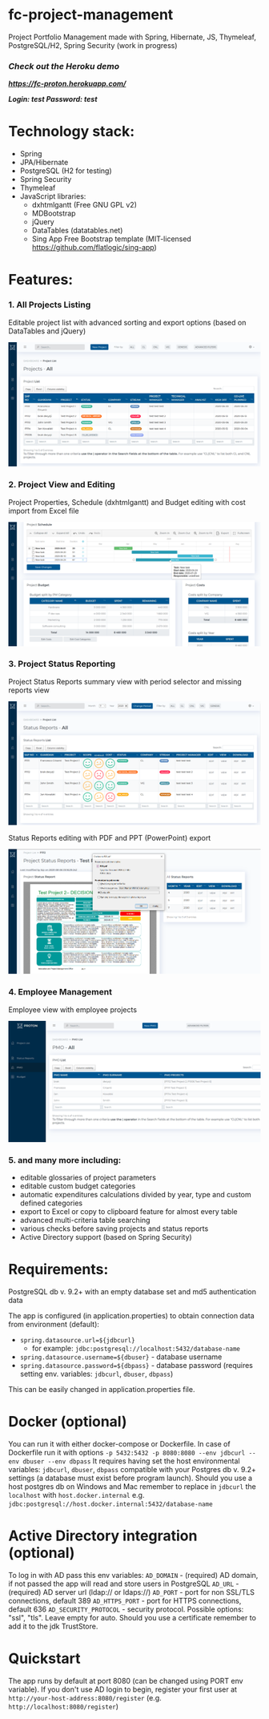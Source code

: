 # fc-project-management
Project Portfolio Management made with Spring, Hibernate, JS, Thymeleaf, PostgreSQL/H2, Spring Security (work in progress)

<strong><em>
### Check out the Heroku demo
https://fc-proton.herokuapp.com/

Login: test 
Password: test
</strong></em>

# Technology stack:
- Spring
- JPA/Hibernate
- PostgreSQL (H2 for testing)
- Spring Security
- Thymeleaf
- JavaScript libraries:
    - dxhtmlgantt (Free GNU GPL v2)
    - MDBootstrap 
    - jQuery
    - DataTables (datatables.net)
    - Sing App Free Bootstrap template (MIT-licensed https://github.com/flatlogic/sing-app)

# Features:

### 1. All Projects Listing

Editable project list with advanced sorting and export options (based on DataTables and jQuery)

![Project List](https://raw.githubusercontent.com/fcrisanti/fc-project-management/master/screenshots/projectview.png)

### 2. Project View and Editing

Project Properties, Schedule (dxhtmlgantt) and Budget editing with cost import from Excel file

![Single Project View](https://raw.githubusercontent.com/fcrisanti/fc-project-management/master/screenshots/projectedit.png)

### 3. Project Status Reporting

Project Status Reports summary view with period selector and missing reports view

![Status Report List](https://raw.githubusercontent.com/fcrisanti/fc-project-management/master/screenshots/statusreports.png)

Status Reports editing with PDF and PPT (PowerPoint) export

![Status Report List](https://raw.githubusercontent.com/fcrisanti/fc-project-management/master/screenshots/reportseditor.png)

### 4. Employee Management

Employee view with employee projects

![Status Report List](https://raw.githubusercontent.com/fcrisanti/fc-project-management/master/screenshots/employeeview.png)

### 5. and many more including:

* editable glossaries of project parameters
* editable custom budget categories
* automatic expenditures calculations divided by year, type and custom defined categories
* export to Excel or copy to clipboard feature for almost every table
* advanced multi-criteria table searching
* various checks before saving projects and status reports
* Active Directory support (based on Spring Security)

# Requirements:
PostgreSQL db v. 9.2+ with an empty database set and md5 authentication data

The app is configured (in application.properties) to obtain connection data from environment (default):
* `spring.datasource.url=${jdbcurl}` 
  -  for example: `jdbc:postgresql://localhost:5432/database-name`
* `spring.datasource.username=${dbuser}` - database username
* `spring.datasource.password=${dbpass}` - database password
(requires setting env. variables: `jdbcurl`, `dbuser`, `dbpass`)

This can be easily changed in application.properties file.

# Docker (optional)
You can run it with either docker-compose or Dockerfile. In case of Dockerfile run it with options `-p 5432:5432 -p 8080:8080 --env jdbcurl --env dbuser --env dbpass`
It requires having set the host environmental variables: `jdbcurl`, `dbuser`, `dbpass` compatible with your Postgres db v. 9.2+ settings (a database must exist before program launch).
Should you use a host postgres db on Windows and Mac remember to replace in `jdbcurl` the `localhost` with `host.docker.internal` e.g. `jdbc:postgresql://host.docker.internal:5432/database-name`

# Active Directory integration (optional)
To log in with AD pass this env variables:
`AD_DOMAIN` - (required) AD domain, if not passed the app will read and store users in PostgreSQL
`AD_URL` - (required) AD server url (ldap:// or ldaps://)
`AD_PORT` - port for non SSL/TLS connections, default 389
`AD_HTTPS_PORT` - port for HTTPS connections, default 636
`AD_SECURITY_PROTOCOL` - security protocol. Possible options: "ssl", "tls". Leave empty for auto.
Should you use a certificate remember to add it to the jdk TrustStore.

# Quickstart
The app runs by default at port 8080 (can be changed using PORT env variable).
If you don't use AD login to begin, register your first user at `http://your-host-address:8080/register` (e.g. `http://localhost:8080/register`)